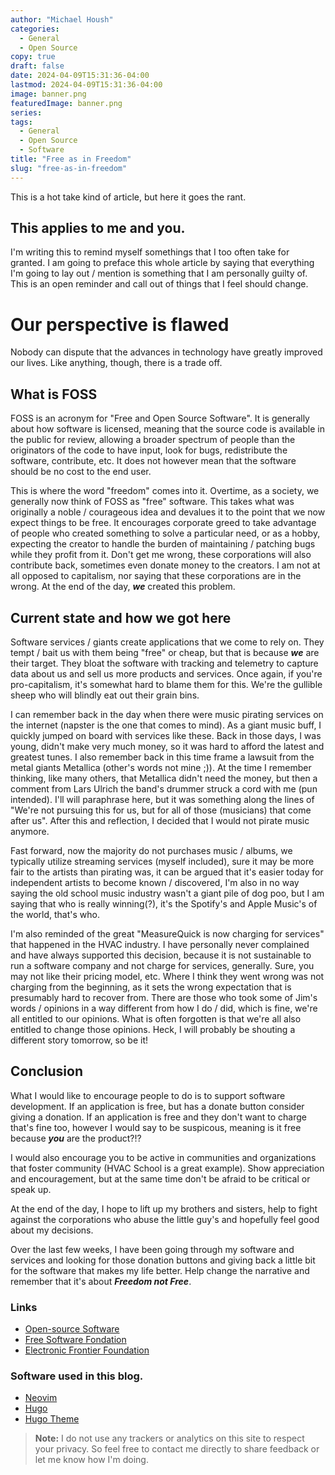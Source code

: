 ```yaml
---
author: "Michael Housh"
categories:
  - General
  - Open Source
copy: true
draft: false
date: 2024-04-09T15:31:36-04:00
lastmod: 2024-04-09T15:31:36-04:00
image: banner.png
featuredImage: banner.png
series:
tags:
  - General
  - Open Source
  - Software
title: "Free as in Freedom"
slug: "free-as-in-freedom"
---
```


This is a hot take kind of article, but here it goes the rant.

## This applies to me and you.

I'm writing this to remind myself somethings that I too often take for granted.
I am going to preface this whole article by saying that everything I'm going to
lay out / mention is something that I am personally guilty of. This is an open
reminder and call out of things that I feel should change.

# Our perspective is flawed

Nobody can dispute that the advances in technology have greatly improved our
lives. Like anything, though, there is a trade off.

## What is FOSS

FOSS is an acronym for "Free and Open Source Software". It is generally about
how software is licensed, meaning that the source code is available in the
public for review, allowing a broader spectrum of people than the originators of
the code to have input, look for bugs, redistribute the software, contribute,
etc. It does not however mean that the software should be no cost to the end
user.

This is where the word "freedom" comes into it. Overtime, as a society, we
generally now think of FOSS as "free" software. This takes what was originally a
noble / courageous idea and devalues it to the point that we now expect things
to be free. It encourages corporate greed to take advantage of people who
created something to solve a particular need, or as a hobby, expecting the
creator to handle the burden of maintaining / patching bugs while they profit
from it. Don't get me wrong, these corporations will also contribute back,
sometimes even donate money to the creators. I am not at all opposed to
capitalism, nor saying that these corporations are in the wrong. At the end of
the day, **_we_** created this problem.

## Current state and how we got here

Software services / giants create applications that we come to rely on. They
tempt / bait us with them being "free" or cheap, but that is because **_we_**
are their target. They bloat the software with tracking and telemetry to capture
data about us and sell us more products and services. Once again, if you're
pro-capitalism, it's somewhat hard to blame them for this. We're the gullible
sheep who will blindly eat out their grain bins.

I can remember back in the day when there were music pirating services on the
internet (napster is the one that comes to mind). As a giant music buff, I
quickly jumped on board with services like these. Back in those days, I was
young, didn't make very much money, so it was hard to afford the latest and
greatest tunes. I also remember back in this time frame a lawsuit from the metal
giants Metallica (other's words not mine ;)). At the time I remember thinking,
like many others, that Metallica didn't need the money, but then a comment from
Lars Ulrich the band's drummer struck a cord with me (pun intended). I'll will
paraphrase here, but it was something along the lines of "We're not pursuing
this for us, but for all of those (musicians) that come after us". After this
and reflection, I decided that I would not pirate music anymore.

Fast forward, now the majority do not purchases music / albums, we typically
utilize streaming services (myself included), sure it may be more fair to the
artists than pirating was, it can be argued that it's easier today for
independent artists to become known / discovered, I'm also in no way saying the
old school music industry wasn't a giant pile of dog poo, but I am saying that
who is really winning(?), it's the Spotify's and Apple Music's of the world,
that's who.

I'm also reminded of the great "MeasureQuick is now charging for services" that
happened in the HVAC industry. I have personally never complained and have
always supported this decision, because it is not sustainable to run a software
company and not charge for services, generally. Sure, you may not like their
pricing model, etc. Where I think they went wrong was not charging from the
beginning, as it sets the wrong expectation that is presumably hard to recover
from. There are those who took some of Jim's words / opinions in a way different
from how I do / did, which is fine, we're all entitled to our opinions. What is
often forgotten is that we're all also entitled to change those opinions. Heck,
I will probably be shouting a different story tomorrow, so be it!

## Conclusion

What I would like to encourage people to do is to support software development.
If an application is free, but has a donate button consider giving a donation.
If an application is free and they don't want to charge that's fine too, however
I would say to be suspicous, meaning is it free because **_you_** are the
product?!?

I would also encourage you to be active in communities and organizations that
foster community (HVAC School is a great example). Show appreciation and
encouragement, but at the same time don't be afraid to be critical or speak up.

At the end of the day, I hope to lift up my brothers and sisters, help to fight
against the corporations who abuse the little guy's and hopefully feel good
about my decisions.

Over the last few weeks, I have been going through my software and services and
looking for those donation buttons and giving back a little bit for the software
that makes my life better. Help change the narrative and remember that it's
about **_Freedom not Free_**.

### Links

- [Open-source Software](https://en.wikipedia.org/wiki/Open-source_software)
- [Free Software Fondation](https://en.wikipedia.org/wiki/Free_Software_Foundation)
- [Electronic Frontier Foundation](https://www.eff.org/)

### Software used in this blog.

- [Neovim](https://neovim.io/)
- [Hugo](https://gohugo.io/)
- [Hugo Theme](https://themes.gohugo.io/themes/poison/)

> **Note:** I do not use any trackers or analytics on this site to respect your
> privacy. So feel free to contact me directly to share feedback or let me know
> how I'm doing.
